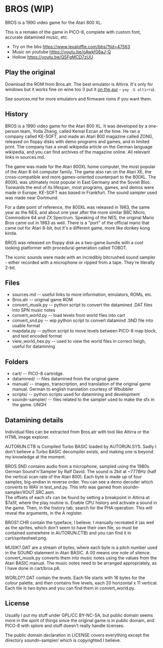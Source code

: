 # BROS (WIP)

BROS is a 1990 video game for the Atari 800 XL.

This is a remake of the game in PICO-8, complete with custom font, accurate datamined music, etc.

- Try on the bbs https://www.lexaloffle.com/bbs/?tid=47563
- Music on youtube https://youtu.be/oAwkf06aJ-Q
- Hollow https://youtu.be/QSFgMCD7zUU

## Play the original
Download the ROM from Bros.atr. The best emulator is Altirra. It's only for windows but it works fine on wine too (I put it [on the aur](https://aur.archlinux.org/packages/altirra) - `yay -S altirra`).

See sources.md for more emulators and firmware roms if you want them.

## History
BROS is a 1990 video game for the Atari 800 XL. It was developed by a one-person team, Yoda Zhang, called Kemal Ezcan at the time. He ran a company called KE-SOFT, and made an Atari 800 magazine called ZONG, released on floppy disks with demo programs and games, and in limited print. The company has a small wikipedia article on the German language wikipedia, and you can find archives of the magazine online. All relevant links in sources.md.

The game was made for the Atari 800XL home computer, the most popular of the Atari 8-bit computer family. The game also ran on the Atari XE, the cross-compatible and more games-oriented counterpart to the 800XL. The 800XL was ultimately most popular in East Germany and the Soviet Bloc. Toowards the end of its lifespan, most programs, games, and demos were made in Europe. KE-SOFT was based in Frankfurt. The sound sampler used was made near Dortmund. 

For a date point of reference, the 800XL was released in 1983, the same year as the NES, and about one year after the more similar BBC Micro, Commodore 64 and ZX Spectrum. Speaking of the NES, the original Mario Bros came out in 1983 as well. There is a "port" of the official mario that came out for Atari 8-bit, but it's a different game, more like donkey kong kinda.

BROS was released on floppy disk as a two-game bundle with a cool looking platformer with procedural generation called TOBOT.

The iconic sounds were made with an incredibly bitcrushed sound sampler - either recorded with a microphone or ripped from a tape. They're literally 2-bit.

## Files
- sources.md -- useful links to more information, emulators, ROMs, etc.
- Bros.atr -- original game ROM
- convert_musik.py -- python script to convert the datamined .DAT files into SPN music notes
- convert_world.py -- load levels from world files into cart
- convert_snd.py -- wip python script to convert datamind .SND file into usable format
- mapdata.py -- python script to move levels between PICO-8 map block, and text encoded format
- view_world_hex.py -- used to view the world files in correct heigh, useful for datamining

## Folders
- cart/ -- PICO-8 cartridge.
- datamined/ -- files datamined from the original game
- manual/ -- images, transcription, and translation of the original game manual. German to english translation courtesy of Wbubbler
- scripts/ -- python scripts used for datamining and development
- soundn-sampler/ -- files related to the sampler used to make the sfx in the game. UNGH

## Datamining details
Individual files can be extracted from Bros.atr with tool like Altirra or the HTML image explorer.

AUTORUN.CTB is Compiled Turbo BASIC loaded by AUTORUN.SYS. Sadly I don't believe a Turbo BASIC decompiler exists, and making one is beyond my knowledge at the moment.

BROS.SND contains audio from a microphone, sampled using the 1980s German Sound'n'Sampler by Ralf David. The sound is 2bit at ~7778Hz (half the vertical scan rate of the Atari 800). Each byte is made up of four samples, big-endian in reverse order. You can see a demo decoder which converts to WAV in test_snd.py. This info was gained from soundn-sampler/XOUT.SRC.asm.    
The offsets of each sfx can be found by setting a breakpoint in Altirra at $7a5f, where the play routine is. Enable CPU history and activate a sound in the game. Then, in the history tab, search for the PHA operation. This will reveal the arguments, in the A register.

BROS?.CHR contain the typeface, I believe. I manually recreated it (as well as the sprites, which don't seem to have their own file, so must be contained somewhere in AUTORUN.CTB) and you can find it in cart/spritesheet.png.

MUSIK?.DAT are a stream of bytes, where each byte is a pitch number used in the SOUND statement in Atari BASIC. A 00 means one note of silence. convert_musik.py converts them into music notes using the values from the Atari BASIC manual. The music notes need to be arranged appropriately, as I have done in cart/bros.p8.

WORLD??.DAT contain the levels. Each file starts with 16 bytes for the colour palette, and then contains five levels, each 20 horizontal x 11 vertical. Each tile is two bytes and you can find them in convert_world.py.

## License
Usually I put my stuff under GPL/CC BY-NC-SA, but public domain seems more in the spirit of things since the original game is in public domain, and PICO-8 with splore and stuff doesn't really handle licenses.

The public domain declaration in LICENSE covers everything except the directory soundn-sampler/ which is copyrighted I believe.
